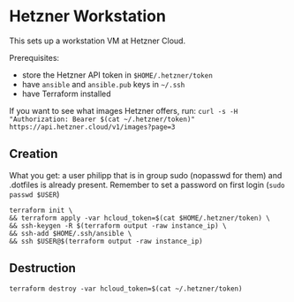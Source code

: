 # Hetzner Workstation

This sets up a workstation VM at Hetzner Cloud.

Prerequisites:
* store the Hetzner API token in `$HOME/.hetzner/token`
* have `ansible` and `ansible.pub` keys in `~/.ssh`
* have Terraform installed

If you want to see what images Hetzner offers, run:
`curl -s -H "Authorization: Bearer $(cat ~/.hetzner/token)"  https://api.hetzner.cloud/v1/images?page=3`

## Creation

What you get: a user philipp that is in group sudo (nopasswd for them) and .dotfiles is already present. Remember to set a password on first login (`sudo passwd $USER`)

```
terraform init \
&& terraform apply -var hcloud_token=$(cat $HOME/.hetzner/token) \
&& ssh-keygen -R $(terraform output -raw instance_ip) \
&& ssh-add $HOME/.ssh/ansible \
&& ssh $USER@$(terraform output -raw instance_ip)
```

## Destruction

`terraform destroy -var hcloud_token=$(cat ~/.hetzner/token)`
